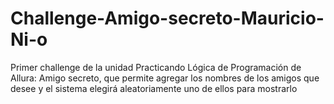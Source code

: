 # Challenge-Amigo-secreto-Mauricio-Ni-o
Primer challenge de la unidad Practicando Lógica de Programación de Allura: Amigo secreto, que permite agregar los nombres de los amigos que desee y el sistema elegirá aleatoriamente uno de ellos para mostrarlo
